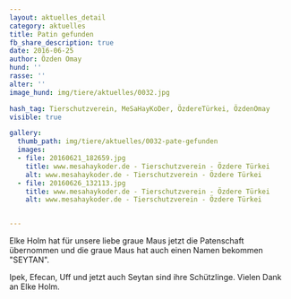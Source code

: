```yaml
---
layout: aktuelles_detail
category: aktuelles
title: Patin gefunden
fb_share_description: true
date: 2016-06-25
author: Özden Omay
hund: ''
rasse: ''
alter: ''
image_hund: img/tiere/aktuelles/0032.jpg

hash_tag: Tierschutzverein, MeSaHayKoDer, ÖzdereTürkei, ÖzdenOmay
visible: true

gallery:
  thumb_path: img/tiere/aktuelles/0032-pate-gefunden
  images:
  - file: 20160621_182659.jpg
    title: www.mesahaykoder.de - Tierschutzverein - Özdere Türkei
    alt: www.mesahaykoder.de - Tierschutzverein - Özdere Türkei
  - file: 20160626_132113.jpg
    title: www.mesahaykoder.de - Tierschutzverein - Özdere Türkei
    alt: www.mesahaykoder.de - Tierschutzverein - Özdere Türkei


---
```


Elke Holm hat für unsere liebe graue Maus jetzt die Patenschaft übernommen und die graue Maus hat auch einen Namen bekommen "SEYTAN".

Ipek, Efecan, Uff und jetzt auch Seytan sind ihre Schützlinge. Vielen Dank an Elke Holm.
